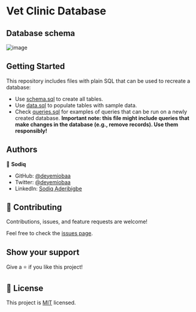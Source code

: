 # Vet Clinic Database

## Database schema

![image](https://user-images.githubusercontent.com/55185309/173547551-72f0ef65-10b6-4014-96b5-b29e746d7a0e.png)


## Getting Started

This repository includes files with plain SQL that can be used to recreate a database:

- Use [schema.sql](./schema.sql) to create all tables.
- Use [data.sql](./data.sql) to populate tables with sample data.
- Check [queries.sql](./queries.sql) for examples of queries that can be run on a newly created database. **Important note: this file might include queries that make changes in the database (e.g., remove records). Use them responsibly!**


## Authors

👤 **Sodiq**

- GitHub: [@deyemiobaa](https://github.com/deyemiobaa)
- Twitter: [@deyemiobaa](https://twitter.com/deyemiobaa)
- LinkedIn: [Sodiq Aderibigbe](https://linkedin.com/in/sodiqa)

## 🤝 Contributing

Contributions, issues, and feature requests are welcome!

Feel free to check the [issues page](https://github.com/deyemiobaa/vet-clinic-db/issues).

## Show your support

Give a ⭐️ if you like this project!

## 📝 License

This project is [MIT](LICENSE) licensed.
